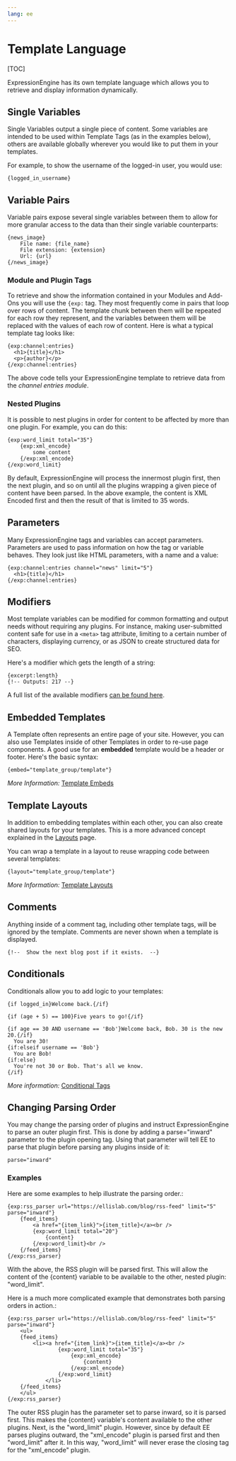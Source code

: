 ```yaml
---
lang: ee
---
```


<!--
    This source file is part of the open source project
    ExpressionEngine User Guide (https://github.com/ExpressionEngine/ExpressionEngine-User-Guide)

    @link      https://expressionengine.com/
    @copyright Copyright (c) 2003-2020, Packet Tide, LLC (https://www.packettide.com)
    @license   https://expressionengine.com/license Licensed under Apache License, Version 2.0
-->

# Template Language

[TOC]

ExpressionEngine has its own template language which allows you to retrieve and display information dynamically.

## Single Variables

Single Variables output a single piece of content. Some variables are intended to be used within Template Tags (as in the examples below), others are available globally wherever you would like to put them in your templates.

For example, to show the username of the logged-in user, you would use:

    {logged_in_username}

## Variable Pairs

Variable pairs expose several single variables between them to allow for more granular access to the data than their single variable counterparts:

    {news_image}
        File name: {file_name}
        File extension: {extension}
        Url: {url}
    {/news_image}

### Module and Plugin Tags

To retrieve and show the information contained in your Modules and Add-Ons you will use the `{exp:` tag. They most frequently come in pairs that loop over rows of content. The template chunk between them will be repeated for each row they represent, and the variables between them will be replaced with the values of each row of content. Here is what a typical template tag looks like:

    {exp:channel:entries}
      <h1>{title}</h1>
      <p>{author}</p>
    {/exp:channel:entries}

The above code tells your ExpressionEngine template to retrieve data from the *channel entries module*.

### Nested Plugins

It is possible to nest plugins in order for content to be affected by more than one plugin. For example, you can do this:

    {exp:word_limit total="35"}
        {exp:xml_encode}
            some content
        {/exp:xml_encode}
    {/exp:word_limit}

By default, ExpressionEngine will process the innermost plugin first, then the next plugin, and so on until all the plugins wrapping a given piece of content have been parsed. In the above example, the content is XML Encoded first and then the result of that is limited to 35 words.

## Parameters

Many ExpressionEngine tags and variables can accept parameters. Parameters are used to pass information on how the tag or variable behaves. They look just like HTML parameters, with a name and a value:

    {exp:channel:entries channel="news" limit="5"}
      <h1>{title}</h1>
    {/exp:channel:entries}

## Modifiers

Most template variables can be modified for common formatting and output needs without requiring any plugins. For instance, making user-submitted content safe for use in a `<meta>` tag attribute, limiting to a certain number of characters, displaying currency, or as JSON to create structured data for SEO.

Here's a modifier which gets the length of a string:

    {excerpt:length}
    {!-- Outputs: 217 --}

A full list of the available modifiers [can be found here](templates/variable-modifiers.md).

## Embedded Templates

A Template often represents an entire page of your site. However, you can also use Templates inside of other Templates in order to re-use page components. A good use for an **embedded** template would be a header or footer. Here's the basic syntax:

    {embed="template_group/template"}

*More Information:* [Template Embeds](templates/embedding.md)

## Template Layouts

In addition to embedding templates within each other, you can also create shared layouts for your templates. This is a more advanced concept explained in the [Layouts](templates/layouts.md) page.

You can wrap a template in a layout to reuse wrapping code between several templates:

    {layout="template_group/template"}

*More Information:* [Template Layouts](templates/layouts.md)

## Comments

Anything inside of a comment tag, including other template tags, will be ignored by the template. Comments are never shown when a template is displayed.

    {!--  Show the next blog post if it exists.  --}

## Conditionals

Conditionals allow you to add logic to your templates:

    {if logged_in}Welcome back.{/if}

    {if (age + 5) == 100}Five years to go!{/if}

    {if age == 30 AND username == 'Bob'}Welcome back, Bob. 30 is the new 20.{/if}
      You are 30!
    {if:elseif username == 'Bob'}
      You are Bob!
    {if:else}
      You're not 30 or Bob. That's all we know.
    {/if}

*More information:* [Conditional Tags](templates/conditionals.md)

## Changing Parsing Order

You may change the parsing order of plugins and instruct ExpressionEngine to parse an outer plugin first. This is done by adding a parse="inward" parameter to the plugin opening tag. Using that parameter will tell EE to parse that plugin before parsing any plugins inside of it:

    parse="inward"

### Examples

Here are some examples to help illustrate the parsing order.:

    {exp:rss_parser url="https://ellislab.com/blog/rss-feed" limit="5" parse="inward"}
        {feed_items}
            <a href="{item_link}">{item_title}</a><br />
            {exp:word_limit total="20"}
                {content}
            {/exp:word_limit}<br />
        {/feed_items}
    {/exp:rss_parser}

With the above, the RSS plugin will be parsed first. This will allow the content of the {content} variable to be available to the other, nested plugin: "word_limit".

Here is a much more complicated example that demonstrates both parsing orders in action.:

    {exp:rss_parser url="https://ellislab.com/blog/rss-feed" limit="5" parse="inward"}
        <ul>
        {feed_items}
            <li><a href="{item_link}">{item_title}</a><br />
                    {exp:word_limit total="35"}
                        {exp:xml_encode}
                            {content}
                        {/exp:xml_encode}
                    {/exp:word_limit}
                </li>
        {/feed_items}
        </ul>
    {/exp:rss_parser}

The outer RSS plugin has the parameter set to parse inward, so it is parsed first. This makes the {content} variable's content available to the other plugins. Next, is the "word_limit" plugin. However, since by default EE parses plugins outward, the "xml_encode" plugin is parsed first and then "word_limit" after it. In this way, "word_limit" will never erase the closing tag for the "xml_encode" plugin.
